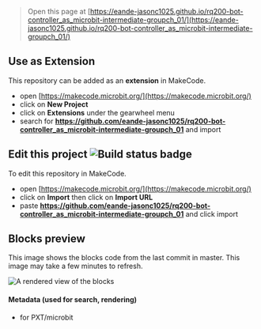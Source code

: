 
> Open this page at [https://eande-jasonc1025.github.io/rq200-bot-controller_as_microbit-intermediate-groupch_01/](https://eande-jasonc1025.github.io/rq200-bot-controller_as_microbit-intermediate-groupch_01/)

## Use as Extension

This repository can be added as an **extension** in MakeCode.

* open [https://makecode.microbit.org/](https://makecode.microbit.org/)
* click on **New Project**
* click on **Extensions** under the gearwheel menu
* search for **https://github.com/eande-jasonc1025/rq200-bot-controller_as_microbit-intermediate-groupch_01** and import

## Edit this project ![Build status badge](https://github.com/eande-jasonc1025/rq200-bot-controller_as_microbit-intermediate-groupch_01/workflows/MakeCode/badge.svg)

To edit this repository in MakeCode.

* open [https://makecode.microbit.org/](https://makecode.microbit.org/)
* click on **Import** then click on **Import URL**
* paste **https://github.com/eande-jasonc1025/rq200-bot-controller_as_microbit-intermediate-groupch_01** and click import

## Blocks preview

This image shows the blocks code from the last commit in master.
This image may take a few minutes to refresh.

![A rendered view of the blocks](https://github.com/eande-jasonc1025/rq200-bot-controller_as_microbit-intermediate-groupch_01/raw/master/.github/makecode/blocks.png)

#### Metadata (used for search, rendering)

* for PXT/microbit
<script src="https://makecode.com/gh-pages-embed.js"></script><script>makeCodeRender("{{ site.makecode.home_url }}", "{{ site.github.owner_name }}/{{ site.github.repository_name }}");</script>
